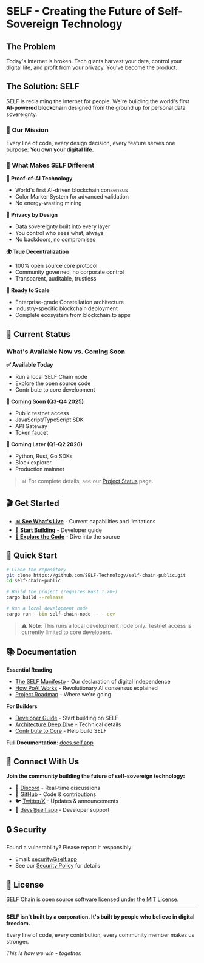 # SELF - Creating the Future of Self-Sovereign Technology

## The Problem

Today's internet is broken. Tech giants harvest your data, control your digital life, and profit from your privacy. You've become the product.

## The Solution: SELF

SELF is reclaiming the internet for people. We're building the world's first **AI-powered blockchain** designed from the ground up for personal data sovereignty.

### 🎯 Our Mission

Every line of code, every design decision, every feature serves one purpose: **You own your digital life.**

### 🚀 What Makes SELF Different

**🤖 Proof-of-AI Technology**
- World's first AI-driven blockchain consensus
- Color Marker System for advanced validation
- No energy-wasting mining

**🔐 Privacy by Design**
- Data sovereignty built into every layer
- You control who sees what, always
- No backdoors, no compromises

**🌍 True Decentralization**
- 100% open source core protocol
- Community governed, no corporate control
- Transparent, auditable, trustless

**🚀 Ready to Scale**
- Enterprise-grade Constellation architecture
- Industry-specific blockchain deployment
- Complete ecosystem from blockchain to apps

## 🚦 Current Status

### What's Available Now vs. Coming Soon

**✅ Available Today**
- Run a local SELF Chain node
- Explore the open source code
- Contribute to core development

**🔄 Coming Soon (Q3-Q4 2025)**
- Public testnet access
- JavaScript/TypeScript SDK
- API Gateway
- Token faucet

**📅 Coming Later (Q1-Q2 2026)**  
- Python, Rust, Go SDKs
- Block explorer
- Production mainnet

> 📊 For complete details, see our [Project Status](docs/project-status/index.md) page.

## 🎬 Get Started

- **[📊 See What's Live](docs/project-status/index.md)** - Current capabilities and limitations
- **[🚀 Start Building](docs/Building-on-SELF/getting-started.md)** - Developer guide
- **[🐙 Explore the Code](https://github.com/SELF-Technology/self-chain-public)** - Dive into the source

## 🏃 Quick Start

```bash
# Clone the repository
git clone https://github.com/SELF-Technology/self-chain-public.git
cd self-chain-public

# Build the project (requires Rust 1.70+)
cargo build --release

# Run a local development node
cargo run --bin self-chain-node -- --dev
```

> ⚠️ **Note**: This runs a local development node only. Testnet access is currently limited to core developers.

## 📚 Documentation

**Essential Reading**
- [The SELF Manifesto](docs/About%20SELF/manifesto.md) - Our declaration of digital independence
- [How PoAI Works](docs/Technical%20Docs/PoAI/Proof-of-AI.md) - Revolutionary AI consensus explained
- [Project Roadmap](docs/Roadmap/Introduction.md) - Where we're going

**For Builders**
- [Developer Guide](docs/Building-on-SELF/getting-started.md) - Start building on SELF
- [Architecture Deep Dive](docs/Technical%20Docs/SELF%20Chain/SELF_Chain_Architecture.md) - Technical details
- [Contribute to Core](docs/Developing%20SELF/index.md) - Help build SELF

**Full Documentation**: [docs.self.app](https://docs.self.app)

## 🤝 Connect With Us

**Join the community building the future of self-sovereign technology:**

- 💬 [Discord](https://discord.gg/WdMdVpA4C8) - Real-time discussions
- 🐙 [GitHub](https://github.com/SELF-Technology) - Code & contributions
- 🐦 [Twitter/X](https://x.com/self_hq) - Updates & announcements
- 📧 [devs@self.app](mailto:devs@self.app) - Developer support

## 🔒 Security

Found a vulnerability? Please report it responsibly:
- Email: security@self.app
- See our [Security Policy](SECURITY.md) for details

## 📄 License

SELF Chain is open source software licensed under the [MIT License](LICENSE).

---

**SELF isn't built by a corporation. It's built by people who believe in digital freedom.**

Every line of code, every contribution, every community member makes us stronger.

*This is how we win - together.*
